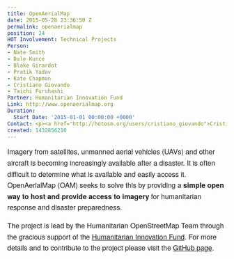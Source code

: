 ```yaml
---
title: OpenAerialMap
date: 2015-05-28 23:36:50 Z
permalink: openaerialmap
position: 24
HOT Involvement: Technical Projects
Person:
- Nate Smith
- Dale Kunce
- Blake Girardot
- Pratik Yadav
- Kate Chapman
- Cristiano Giovando
- Taichi Furuhashi
Partner: Humanitarian Innovation Fund
Link: http://www.openaerialmap.org
Duration:
  Start Date: '2015-01-01 00:00:00 +0000'
Contact: <p><a href="http://hotosm.org/users/cristiano_giovando">Cristiano Giovando</a></p>
created: 1432856210
---
```


<p style="box-sizing: border-box; margin-top: 0px; margin-bottom: 16px; font-family: 'Helvetica Neue', Helvetica, 'Segoe UI', Arial, freesans, sans-serif; font-size: 16px; line-height: 25.6000003814697px;">Imagery from satellites, unmanned aerial vehicles (UAVs) and other aircraft is becoming increasingly available after a disaster. It is often difficult to determine what is available and easily access it. OpenAerialMap (OAM) seeks to solve this by providing a&nbsp;<strong style="box-sizing: border-box;">simple open way to host and provide access to imagery</strong>&nbsp;for humanitarian response and disaster preparedness.</p><p style="box-sizing: border-box; margin-top: 0px; margin-bottom: 16px; font-family: 'Helvetica Neue', Helvetica, 'Segoe UI', Arial, freesans, sans-serif; font-size: 16px; line-height: 25.6000003814697px;">The project is lead by the&nbsp;Humanitarian OpenStreetMap Team&nbsp;through the gracious support of the&nbsp;<a href="http://www.humanitarianinnovation.org/large-project/OpenAerialMap" target="_blank">Humanitarian Innovation Fund</a>. For more details and to contribute to the project please visit the <a href="https://github.com/hotosm/OpenAerialMap" target="_blank">GitHub page</a>.</p>
